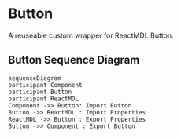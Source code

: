 # Button
A reuseable custom wrapper for ReactMDL Button.

## Button Sequence Diagram
```mermaid
sequenceDiagram
participant Component
participant Button
participant ReactMDL
Component ->> Button: Import Button
Button ->> ReactMDL : Import Properties
ReactMDL ->> Button : Export Properties
Button ->> Component : Export Button
```
